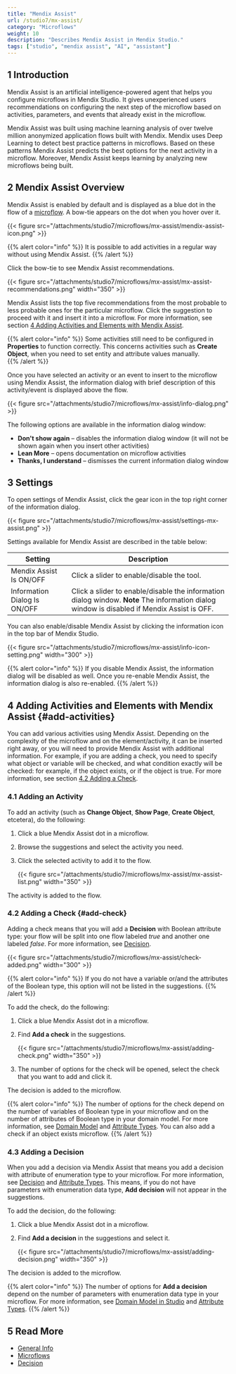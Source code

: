 ```yaml
---
title: "Mendix Assist"
url: /studio7/mx-assist/
category: "Microflows"
weight: 10
description: "Describes Mendix Assist in Mendix Studio."
tags: ["studio", "mendix assist", "AI", "assistant"]
---
```


## 1 Introduction 

Mendix Assist is an artificial intelligence-powered agent that helps you configure microflows in Mendix Studio. It gives unexperienced users recommendations on configuring the next step of the microflow based on activities, parameters, and events that already exist in the microflow.

Mendix Assist was built using machine learning analysis of over twelve million anonymized application flows built with Mendix. Mendix uses Deep Learning to detect best practice patterns in microflows. Based on these patterns Mendix Assist predicts the best options for the next activity in a microflow. Moreover, Mendix Assist keeps learning by analyzing new microflows being built.  

## 2 Mendix Assist Overview

Mendix Assist is enabled by default and is displayed as a blue dot in the flow of a [microflow](/studio7/microflows/). A bow-tie appears on the dot when you hover over it. 

{{< figure src="/attachments/studio7/microflows/mx-assist/mendix-assist-icon.png" >}}

{{% alert color="info" %}}
It is possible to add activities in a regular way without using Mendix Assist. 
{{% /alert %}}

Click the bow-tie to see Mendix Assist recommendations. 

{{< figure src="/attachments/studio7/microflows/mx-assist/mx-assist-recommendations.png"   width="350"  >}}

Mendix Assist lists the top five recommendations from the most probable to less probable ones for the particular microflow. Click the suggestion to proceed with it and insert it into a microflow. For more information, see section [4 Adding Activities and Elements with Mendix Assist](#add-activities).

{{% alert color="info" %}}
Some activities still need to be configured in **Properties** to function correctly. This concerns activities such as **Create Object**, when you need to set entity and attribute values manually.  
{{% /alert %}}

Once you have selected an activity or an event to insert to the microflow using Mendix Assist, the
information dialog with brief description of this activity/event is displayed above the flow.

{{< figure src="/attachments/studio7/microflows/mx-assist/info-dialog.png" >}}

The following options are available in the information dialog window:

* **Don't show again** – disables the information dialog window (it will not be shown again when you insert other activities) 
* **Lean More** – opens documentation on microflow activities
* **Thanks, I understand** – dismisses the current information dialog window 

## 3 Settings

To open settings of Mendix Assist, click the gear icon in the top right corner of the information dialog.

{{< figure src="/attachments/studio7/microflows/mx-assist/settings-mx-assist.png" >}}

Settings available for Mendix Assist are described in the table below:

| Setting                      | Description                                                  |
| ---------------------------- | ------------------------------------------------------------ |
| Mendix Assist Is ON/OFF      | Click a slider to enable/disable the tool.                   |
| Information Dialog Is ON/OFF | Click a slider to enable/disable the information dialog window. **Note** The information dialog window is disabled if Mendix Assist is OFF. |

You can also enable/disable Mendix Assist by clicking the information icon in the top bar of Mendix Studio. 

{{< figure src="/attachments/studio7/microflows/mx-assist/info-icon-setting.png"   width="300"  >}}

{{% alert color="info" %}}
If you disable Mendix Assist, the information dialog will be disabled as well. Once you re-enable Mendix Assist, the information dialog is also re-enabled. 
{{% /alert %}}    

## 4 Adding Activities and Elements with Mendix Assist {#add-activities}

You can add various activities using Mendix Assist. Depending on the complexity of the microflow and on the element/activity, it can be inserted right away, or you will need to provide Mendix Assist with additional information. For example, if you are adding a check, you need to specify what object or variable will be checked, and what condition exactly will be checked: for example, if the object exists, or if the object is true. For more information, see section [4.2 Adding a Check](#add-check).

### 4.1 Adding an Activity

To add an activity (such as **Change Object**, **Show Page**, **Create Object**, etcetera), do the following:

1. Click a blue Mendix Assist dot in a microflow.
2. Browse the suggestions and select the activity you need.
3. Click the selected activity to add it to the flow.

    {{< figure src="/attachments/studio7/microflows/mx-assist/mx-assist-list.png"   width="350"  >}}

The activity is added to the flow.

### 4.2 Adding a Check {#add-check}

Adding a check means that you will add a **Decision** with Boolean attribute type: your flow will be split into one flow labeled *true* and another one labeled *false*. For more information, see [Decision](/studio7/microflows-decision/).   

{{< figure src="/attachments/studio7/microflows/mx-assist/check-added.png"   width="300"  >}}

{{% alert color="info" %}}
If you do not have a variable or/and the attributes of the Boolean type, this option will not be
listed in the suggestions.
{{% /alert %}}

To add the check, do the following:

1. Click a blue Mendix Assist dot in a microflow.
2. Find **Add a check** in the suggestions.

    {{< figure src="/attachments/studio7/microflows/mx-assist/adding-check.png"   width="350"  >}}

3. The number of options for the check will be opened, select the check that you want to add and click it. 

The decision is added to the microflow. 

{{% alert color="info" %}}
The number of options for the check depend on the number of variables of Boolean type in your microflow and on the number of attributes of Boolean type in your domain model. For more information, see [Domain Model](/studio7/domain-models/) and [Attribute Types](/studio7/domain-models-attributes/). You can also add a check if an object exists microflow.
{{% /alert %}}

### 4.3 Adding a Decision

When you add a decision via Mendix Assist that means you add a decision with attribute of enumeration type to your microflow. For more information, see [Decision](/studio7/microflows-decision/) and [Attribute Types](/studio7/domain-models-attributes/). This means, if you do not have parameters with enumeration data type, **Add decision** will not appear in the suggestions.

To add the decision, do the following:

1. Click a blue Mendix Assist dot in a microflow.
2. Find **Add a decision** in the suggestions and select it.

    {{< figure src="/attachments/studio7/microflows/mx-assist/adding-decision.png"   width="350"  >}}

The decision is added to the microflow.

{{% alert color="info" %}}
The number of options for **Add a decision** depend on the number of parameters with enumeration data type in your microflow. For more information, see [Domain Model in Studio](/studio7/domain-models/) and [Attribute Types](/studio7/domain-models-attributes/).
{{% /alert %}}

## 5 Read More

* [General Info](/studio7/general/)
* [Microflows](/studio7/microflows/)
* [Decision](/studio7/microflows-decision/)
